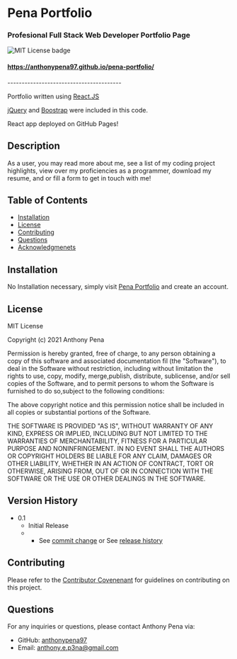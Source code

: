 # Pena Portfolio
### Profesional Full Stack Web Developer Portfolio Page
![MIT License badge](https://img.shields.io/badge/license-MIT_License-green)



#### https://anthonypena97.github.io/pena-portfolio/


<p> ---------------------------------------- </p>

Portfolio written using [React.JS](https://reactjs.org/)

[jQuery](https://jquery.com/) and [Boostrap](https://getbootstrap.com/) were included in this code.

React app deployed on GitHub Pages!

## Description
As a user, you may read more about me, see a list of my coding project highlights, view over my proficiencies as a programmer, download my resume, and or fill a form to get in touch with me!

## Table of Contents
* [Installation](#installation)
* [License](#license)
* [Contributing](#contributing)
* [Questions](#questions)
* [Acknowledgmenets](#Acknowledgments)

## Installation
No Installation necessary, simply visit [Pena Portfolio](https://anthonypena97.github.io/pena-portfolio/) and create an account.

## License
MIT License
    
Copyright (c) 2021 Anthony Pena

Permission is hereby granted, free of charge, to any person obtaining a copy of this software and associated documentation fil (the "Software"), to deal in the Software without restriction, including without limitation the rights to use, copy, modify, merge,publish, distribute, sublicense, and/or sell copies of the Software, and to permit persons to whom the Software is furnished to do so,subject to the following conditions:
            
The above copyright notice and this permission notice shall be included in all copies or substantial portions of the Software.
            
THE SOFTWARE IS PROVIDED "AS IS", WITHOUT WARRANTY OF ANY KIND, EXPRESS OR IMPLIED, INCLUDING BUT NOT LIMITED TO THE WARRANTIES OF MERCHANTABILITY, FITNESS FOR A PARTICULAR PURPOSE AND NONINFRINGEMENT. IN NO EVENT SHALL THE AUTHORS OR COPYRIGHT HOLDERS BE LIABLE FOR ANY CLAIM, DAMAGES OR OTHER LIABILITY, WHETHER IN AN ACTION OF CONTRACT, TORT OR OTHERWISE, ARISING FROM, OUT OF OR IN CONNECTION WITH THE SOFTWARE OR THE USE OR OTHER DEALINGS IN THE SOFTWARE.

## Version History
    
* 0.1
    * Initial Release
    * * See [commit change](https://github.com/anthonypena97/pena-portfolio/commits/main) or See [release history](https://github.com/anthonypena97/pena-portfolio/releases)

## Contributing
Please refer to the [Contributor Covenenant](https://www.contributor-covenant.org/) for guidelines on contributing on this project.

## Questions
For any inquiries or questions, please contact Anthony Pena via:
* GitHub: [anthonypena97](https://github.com/anthonypena97)
* Email: <anthony.e.p3na@gmail.com>
